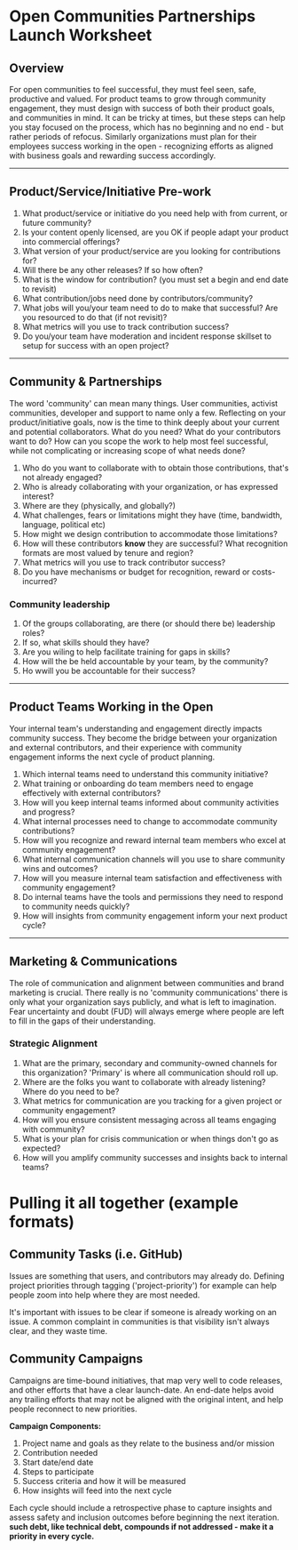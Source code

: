 # Open Communities Partnerships Launch Worksheet

## Overview

For open communities to feel successful, they must feel seen, safe, productive and valued. 
For product teams to grow through community engagement, they must design with success of both their product goals, and communities in mind. It can be tricky at times, but these steps can help you stay focused on the process, which has no beginning and no end - but rather periods of refocus.  Similarly organizations must plan for their employees success working in the open - recognizing efforts as aligned with business goals and rewarding success accordingly.

---

## Product/Service/Initiative Pre-work

1. What product/service or initiative do you need help with from current, or future community?
2. Is your content openly licensed, are you OK if people adapt your product into commercial offerings? 
3. What version of your product/service are you looking for contributions for?  
4. Will there be any other releases? If so how often?
5. What is the window for contribution? (you must set a begin and end date to revisit)
6. What contribution/jobs need done by contributors/community?
7. What jobs will you/your team need to do to make that successful? Are you resourced to do that (if not revisit)?
8. What metrics will you use to track contribution success?
9. Do you/your team have moderation and incident response skillset to setup for success with an open project?  

---

## Community & Partnerships

The word 'community' can mean many things. User communities, activist communities, developer and support to name only a few. Reflecting on your product/initiative goals, now is the time to think deeply about your current and potential collaborators. What do you need? What do your contributors want to do? How can you scope the work to help most feel successful, while not complicating or increasing scope of what needs done?  

1. Who do you want to collaborate with to obtain those contributions, that's not already engaged?
2. Who is already collaborating with your organization, or has expressed interest?
3. Where are they (physically, and globally?)
4. What challenges, fears or limitations might they have (time, bandwidth, language, political etc)
5. How might we design contribution to accommodate those limitations?
6. How will these contributors **know** they are successful? What recognition formats are most valued by tenure and region?
7. What metrics will you use to track contributor success?  
8. Do you have mechanisms or budget for recognition, reward or costs-incurred?

### Community leadership

1. Of the groups collaborating, are there (or should there be) leadership roles?
2. If so, what skills should they have?
3. Are you wiling to help facilitate training for gaps in skills?
4. How will the be held accountable by your team, by the community?
5. Ho wwill you be accountable for their success?

---

## Product Teams Working in the Open

Your internal team's understanding and engagement directly impacts community success. They become the bridge between your organization and external contributors, and their experience with community engagement informs the next cycle of product planning.

1. Which internal teams need to understand this community initiative?
2. What training or onboarding do team members need to engage effectively with external contributors?
3. How will you keep internal teams informed about community activities and progress?
4. What internal processes need to change to accommodate community contributions?
5. How will you recognize and reward internal team members who excel at community engagement?
6. What internal communication channels will you use to share community wins and outcomes?
7. How will you measure internal team satisfaction and effectiveness with community engagement?
8. Do internal teams have the tools and permissions they need to respond to community needs quickly?
9. How will insights from community engagement inform your next product cycle?

---

## Marketing & Communications

The role of communication and alignment between communities and brand marketing is crucial. There really is no 'community communications' there is only what your organization says publicly, and what is left to imagination. Fear uncertainty and doubt (FUD) will always emerge where people are left to fill in the gaps of their understanding.

### Strategic Alignment

1. What are the primary, secondary and community-owned channels for this organization? 'Primary' is where all communication should roll up.
2. Where are the folks you want to collaborate with already listening? Where do you need to be?
3. What metrics for communication are you tracking for a given project or community engagement?
4. How will you ensure consistent messaging across all teams engaging with community?
5. What is your plan for crisis communication or when things don't go as expected?
6. How will you amplify community successes and insights back to internal teams?

# Pulling it all together (example formats)

## Community Tasks (i.e. GitHub)
Issues are something that users, and contributors may already do. Defining project priorities through tagging ('project-priority') for example can help people zoom into help where they are most needed.

It's important with issues to be clear if someone is already working on an issue. A common complaint in communities is that visibility isn't always clear, and they waste time.

## Community Campaigns
Campaigns are time-bound initiatives, that map very well to code releases, and other efforts that have a clear launch-date. An end-date helps avoid any trailing efforts that may not be aligned with the original intent, and help people reconnect to new priorities.

**Campaign Components:**
1. Project name and goals as they relate to the business and/or mission
2. Contribution needed
3. Start date/end date
4. Steps to participate
5. Success criteria and how it will be measured
6. How insights will feed into the next cycle

Each cycle should include a retrospective phase to capture insights and assess safety and inclusion outcomes before beginning the next iteration. **such debt, like technical debt, compounds if not addressed - make it a priority in every cycle.**
